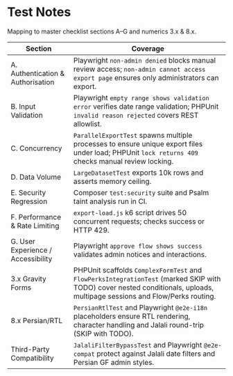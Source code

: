 # Test Notes

Mapping to master checklist sections A–G and numerics 3.x & 8.x.

| Section | Coverage |
| ------- | -------- |
| A. Authentication & Authorisation | Playwright `non-admin denied` blocks manual review access; `non-admin cannot access export page` ensures only administrators can export. |
| B. Input Validation | Playwright `empty range shows validation error` verifies date range validation; PHPUnit `invalid reason rejected` covers REST allowlist. |
| C. Concurrency | `ParallelExportTest` spawns multiple processes to ensure unique export files under load; PHPUnit `lock returns 409` checks manual review locking. |
| D. Data Volume | `LargeDatasetTest` exports 10k rows and asserts memory ceiling. |
| E. Security Regression | Composer `test:security` suite and Psalm taint analysis run in CI. |
| F. Performance & Rate Limiting | `export-load.js` k6 script drives 50 concurrent requests; checks success or HTTP 429. |
| G. User Experience / Accessibility | Playwright `approve flow shows success` validates admin notices and interactions. |
| 3.x Gravity Forms | PHPUnit scaffolds `ComplexFormTest` and `FlowPerksIntegrationTest` (marked SKIP with TODO) cover nested conditionals, uploads, multipage sessions and Flow/Perks routing. |
| 8.x Persian/RTL | `PersianRtlTest` and Playwright `@e2e-i18n` placeholders ensure RTL rendering, character handling and Jalali round-trip (SKIP with TODO). |
| Third-Party Compatibility | `JalaliFilterBypassTest` and Playwright `@e2e-compat` protect against Jalali date filters and Persian GF admin styles. |


